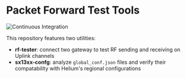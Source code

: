 # Packet Forward Test Tools

![Continuous Integration](https://github.com/helium/sx13xx-conf/workflows/Continuous%20Integration/badge.svg)

This repository features two utilities:
* **rf-tester**: connect two gateway to test RF sending and receiving on Uplink channels
* **sx13xx-confg**: analyze `global_conf.json` files and verify their compatability with Helium's regional 
configurations